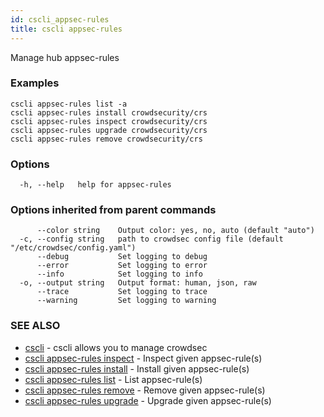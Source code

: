 ```yaml
---
id: cscli_appsec-rules
title: cscli appsec-rules
---
```

Manage hub appsec-rules

### Examples

```
cscli appsec-rules list -a
cscli appsec-rules install crowdsecurity/crs
cscli appsec-rules inspect crowdsecurity/crs
cscli appsec-rules upgrade crowdsecurity/crs
cscli appsec-rules remove crowdsecurity/crs

```

### Options

```
  -h, --help   help for appsec-rules
```

### Options inherited from parent commands

```
      --color string    Output color: yes, no, auto (default "auto")
  -c, --config string   path to crowdsec config file (default "/etc/crowdsec/config.yaml")
      --debug           Set logging to debug
      --error           Set logging to error
      --info            Set logging to info
  -o, --output string   Output format: human, json, raw
      --trace           Set logging to trace
      --warning         Set logging to warning
```

### SEE ALSO

* [cscli](/cscli/cscli.md)	 - cscli allows you to manage crowdsec
* [cscli appsec-rules inspect](/cscli/cscli_appsec-rules_inspect.md)	 - Inspect given appsec-rule(s)
* [cscli appsec-rules install](/cscli/cscli_appsec-rules_install.md)	 - Install given appsec-rule(s)
* [cscli appsec-rules list](/cscli/cscli_appsec-rules_list.md)	 - List appsec-rule(s)
* [cscli appsec-rules remove](/cscli/cscli_appsec-rules_remove.md)	 - Remove given appsec-rule(s)
* [cscli appsec-rules upgrade](/cscli/cscli_appsec-rules_upgrade.md)	 - Upgrade given appsec-rule(s)

